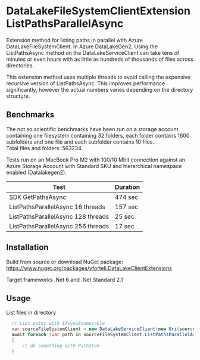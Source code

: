 # DataLakeFileSystemClientExtension ListPathsParallelAsync
Extension method for listing paths in parallel with Azure DataLakeFileSystemClient.
In Azure DataLakeGen2, Using the ListPathsAsync method on the DataLakeServiceClient can take tens of minutes or even hours with as little as hundreds of thousands of files across directories.

This extension method uses multiple threads to avoid calling the expensive recursive version of ListPathsAsync. This improves performance significantly, however the actual numbers varies depending on the directory structure.

## Benchmarks
The not so scientific benchmarks have been run on a storage account containing one filesystem containing 32 folders, each folder contains 1600 subfolders and one file and each subfolder contains 10 files.  
Total files and folders: 563234.

Tests run on an MacBook Pro M2 with 100/10 Mbit connection against an Azure Storage Account with Standard SKU and hierarchical namespace enabled (Datalakegen2).

| Test | Duration |
|------|----------|
|SDK GetPathsAsync | 474 sec |
|ListPathsParallelAsync 16 threads| 157 sec |
|ListPathsParallelAsync 128 threads| 25 sec |
|ListPathsParallelAsync 256 threads| 17 sec |


## Installation
Build from source or download NuGet package: https://www.nuget.org/packages/vforteli.DataLakeClientExtensions

Target frameworks .Net 6 and .Net Standard 2.1

## Usage

List files in directory
``` csharp
  // List paths with IAsyncEnumerable
  var sourceFileSystemClient = new DataLakeServiceClient(new Uri(sourceConnection)).GetFileSystemClient("somefilesystem");
  await foreach (var path in sourceFileSystemClient.ListPathsParallelAsync("/"))       
  {
      // do something with PathItem
  } 
```


